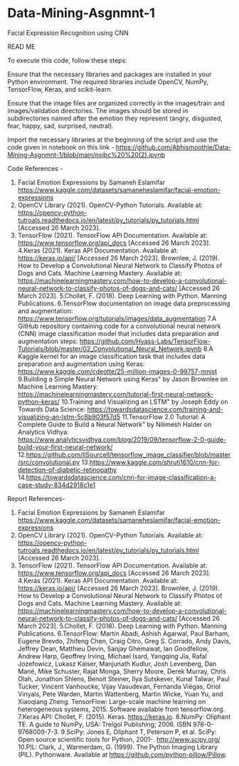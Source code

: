 # Data-Mining-Asgnmnt-1
Facial Expression Recognition using CNN

READ ME

To execute this code, follow these steps:

Ensure that the necessary libraries and packages are installed in your Python environment. The required libraries include OpenCV, NumPy, TensorFlow, Keras, and scikit-learn.

Ensure that the image files are organized correctly in the images/train and images/validation directories. The images should be stored in subdirectories named after the emotion they represent (angry, disgusted, fear, happy, sad, surprised, neutral).

Import the necessary libraries at the beginning of the script and use the code given in notebook on this link - https://github.com/Abhismoothie/Data-Mining-Asgnmnt-1/blob/main/nsjbc%20%20(2).ipynb

Code References - 
1. Facial Emotion Expressions by Samaneh Eslamifar https://www.kaggle.com/datasets/samaneheslamifar/facial-emotion-expressions
2. OpenCV Library (2021). OpenCV-Python Tutorials. Available at: https://opencv-python-tutroals.readthedocs.io/en/latest/py_tutorials/py_tutorials.html [Accessed 26   March 2023].
3. TensorFlow (2021). TensorFlow API Documentation. Available at: https://www.tensorflow.org/api_docs [Accessed 26 March 2023].
4.Keras (2021). Keras API Documentation. Available at: https://keras.io/api/ [Accessed 26 March 2023].
 Brownlee, J. (2019). How to Develop a Convolutional Neural Network to Classify Photos of Dogs and Cats. Machine Learning Mastery. Available at: https://machinelearningmastery.com/how-to-develop-a-convolutional-neural-network-to-classify-photos-of-dogs-and-cats/ [Accessed 26 March 2023].
5.Chollet, F. (2018). Deep Learning with Python. Manning Publications.
6.TensorFlow documentation on image data preprocessing and augmentation: https://www.tensorflow.org/tutorials/images/data_augmentation
7.A GitHub repository containing code for a convolutional neural network (CNN) image classification model that includes data preparation and augmentation steps: https://github.com/Hvass-Labs/TensorFlow-Tutorials/blob/master/02_Convolutional_Neural_Network.ipynb
8.A Kaggle kernel for an image classification task that includes data preparation and augmentation using Keras: https://www.kaggle.com/cdeotte/25-million-images-0-99757-mnist
9.Building a Simple Neural Network using Keras" by Jason Brownlee on Machine Learning Mastery:
https://machinelearningmastery.com/tutorial-first-neural-network-python-keras/
10.Training and Visualizing an LSTM" by Joseph Eddy on Towards Data Science:
https://towardsdatascience.com/training-and-visualizing-an-lstm-5c8b903f57d5
11.TensorFlow 2.0 Tutorial: A Complete Guide to Build a Neural Network" by Nilimesh Halder on Analytics Vidhya:
https://www.analyticsvidhya.com/blog/2019/09/tensorflow-2-0-guide-build-your-first-neural-network/
12.https://github.com/llSourcell/tensorflow_image_classifier/blob/master/src/convolutional.py
13.https://www.kaggle.com/shruti1610/cnn-for-detection-of-diabetic-retinopathy
14.https://towardsdatascience.com/cnn-for-image-classification-a-case-study-834d2918c1e1




Report References- 

1. Facial Emotion Expressions by Samaneh Eslamifar https://www.kaggle.com/datasets/samaneheslamifar/facial-emotion-expressions
2. OpenCV Library (2021). OpenCV-Python Tutorials. Available at: https://opencv-python-tutroals.readthedocs.io/en/latest/py_tutorials/py_tutorials.html [Accessed 26   March 2023].
3. TensorFlow (2021). TensorFlow API Documentation. Available at: https://www.tensorflow.org/api_docs [Accessed 26 March 2023].
4.Keras (2021). Keras API Documentation. Available at: https://keras.io/api/ [Accessed 26 March 2023].
 Brownlee, J. (2019). How to Develop a Convolutional Neural Network to Classify Photos of Dogs and Cats. Machine Learning Mastery. Available at: https://machinelearningmastery.com/how-to-develop-a-convolutional-neural-network-to-classify-photos-of-dogs-and-cats/ [Accessed 26 March 2023].
5.Chollet, F. (2018). Deep Learning with Python. Manning Publications.
6.TensorFlow: Martín Abadi, Ashish Agarwal, Paul Barham, Eugene Brevdo, Zhifeng Chen, Craig Citro, Greg S. Corrado, Andy Davis, Jeffrey Dean, Matthieu Devin, Sanjay Ghemawat, Ian Goodfellow, Andrew Harp, Geoffrey Irving, Michael Isard, Yangqing Jia, Rafal Jozefowicz, Lukasz Kaiser, Manjunath Kudlur, Josh Levenberg, Dan Mané, Mike Schuster, Rajat Monga, Sherry Moore, Derek Murray, Chris Olah, Jonathon Shlens, Benoit Steiner, Ilya Sutskever, Kunal Talwar, Paul Tucker, Vincent Vanhoucke, Vijay Vasudevan, Fernanda Viégas, Oriol Vinyals, Pete Warden, Martin Wattenberg, Martin Wicke, Yuan Yu, and Xiaoqiang Zheng. TensorFlow: Large-scale machine learning on heterogeneous systems, 2015. Software available from tensorflow.org.
7.Keras API: Chollet, F. (2015). Keras. https://keras.io.
8.NumPy: Oliphant TE. A guide to NumPy, USA: Trelgol Publishing; 2006. ISBN 978-0-9768009-7-3.
9.SciPy: Jones E, Oliphant T, Peterson P, et al. SciPy: Open source scientific tools for Python, 2001-. http://www.scipy.org/
10.PIL: Clark, J., Warmerdam, G. (1999). The Python Imaging Library (PIL). Pythonware. Available at https://github.com/python-pillow/Pillow.


